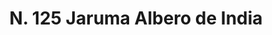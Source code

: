 ---
title: "N. 125 Jaruma Albero de India"
permalink: "/edition/plant125/"
plant-name: "N. 125"
plant-number: "125"
plant-xml: "/assets/xml/plant125.xml"
plant-img1: "/assets/img/plant125_verso.jpg"
plant-img2: "/assets/img/plant125.jpg"
plant-title: "N. 125 Jaruma Albero de India"
plant-wfo-link: "http://www.worldfloraonline.org/taxon/wfo-0000592293"
plant-kew-link: ""
plant-taxon-content: "Cecropia palmata Willd."
layout: single-xml
---